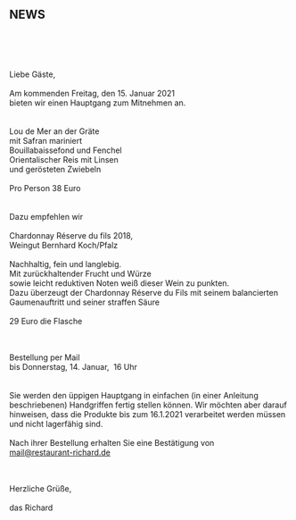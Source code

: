 ## NEWS
 
<br>
<br>
<br>
<br>
Liebe Gäste,<br>
<br>
Am kommenden Freitag, den 15. Januar 2021<br>
bieten wir einen Hauptgang zum Mitnehmen an.<br>
<br>
<br>
Lou de Mer an der Gräte<br>
mit Safran mariniert<br>
Bouillabaissefond und Fenchel<br>
Orientalischer Reis mit Linsen<br>
und gerösteten Zwiebeln <br>
<br>
Pro Person 38 Euro<br>
<br>
<br>
Dazu empfehlen wir <br>
<br>
Chardonnay Réserve du fils 2018,<br>
Weingut Bernhard Koch/Pfalz<br>
<br>
Nachhaltig, fein und langlebig.<br>
Mit zurückhaltender Frucht und Würze<br>
sowie leicht reduktiven Noten weiß dieser Wein zu punkten.<br>
Dazu überzeugt der Chardonnay Réserve du Fils mit seinem balancierten Gaumenauftritt und seiner straffen Säure<br>
<br>
29 Euro die Flasche<br>
<br>
<br>




Bestellung per Mail<br>
bis Donnerstag, 14. Januar,  16 Uhr<br>
<br>
<br>
Sie werden den üppigen Hauptgang in einfachen (in einer Anleitung beschriebenen) Handgriffen fertig stellen können. Wir möchten aber darauf hinweisen, dass die Produkte bis zum 16.1.2021 verarbeitet werden müssen und nicht lagerfähig sind.<br>
<br>
Nach ihrer Bestellung erhalten Sie eine Bestätigung von<br>
mail@restaurant-richard.de<br>
<br>
<br>

Herzliche Grüße,<br>
<br>
das Richard<br>
<br>



<br>
<br>
<br>
<br>
<br>
<br>

